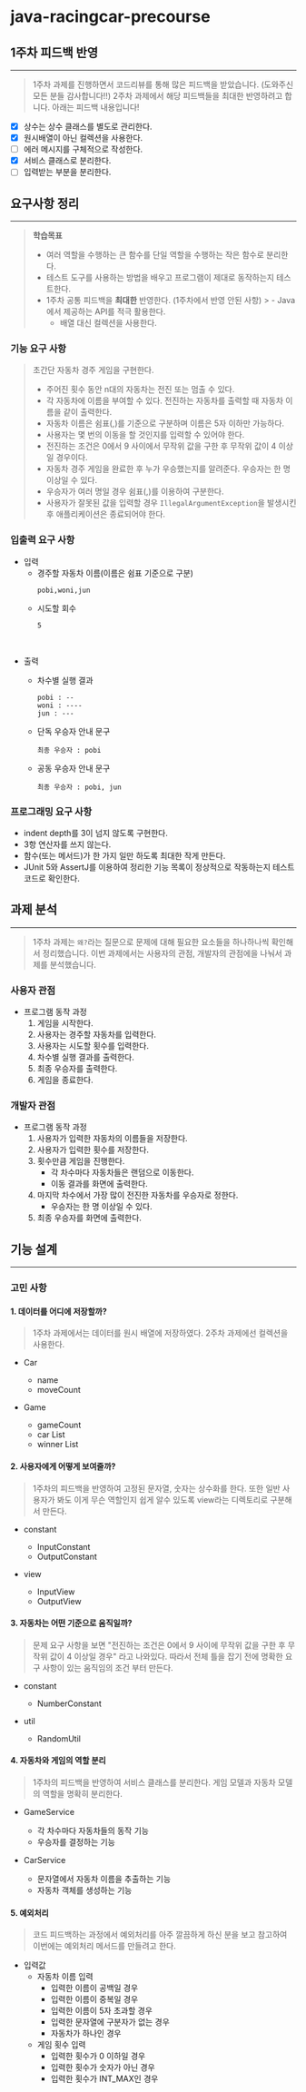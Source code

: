 # java-racingcar-precourse

## 1주차 피드백 반영

---
> 1주차 과제를 진행하면서 코드리뷰를 통해 많은 피드백을 받았습니다. (도와주신 모든 분들 감사합니다!!)
> 2주차 과제에서 해당 피드백들을 최대한 반영하려고 합니다. 아래는 피드백 내용입니다!

- [x] 상수는 상수 클래스를 별도로 관리한다.
- [x] 원시배열이 아닌 컬렉션을 사용한다.
- [ ] 에러 메시지를 구체적으로 작성한다.
- [x] 서비스 클래스로 분리한다.
- [ ] 입력받는 부분을 분리한다.

## 요구사항 정리

---

> **학습목표**
>
> - 여러 역할을 수행하는 큰 함수를 단일 역할을 수행하는 작은 함수로 분리한다.
> - 테스트 도구를 사용하는 방법을 배우고 프로그램이 제대로 동작하는지 테스트한다.
> - 1주차 공통 피드백을 **최대한** 반영한다. (1주차에서 반영 안된 사항)
    >   - Java에서 제공하는 API를 적극 활용한다.
>   - 배열 대신 컬렉션을 사용한다.

### 기능 요구 사항
> 초간단 자동차 경주 게임을 구현한다.
> - 주어진 횟수 동안 n대의 자동차는 전진 또는 멈출 수 있다.
> - 각 자동차에 이름을 부여할 수 있다. 전진하는 자동차를 출력할 때 자동차 이름을 같이 출력한다.
> - 자동차 이름은 쉼표(,)를 기준으로 구분하며 이름은 5자 이하만 가능하다.
> - 사용자는 몇 번의 이동을 할 것인지를 입력할 수 있어야 한다.
> - 전진하는 조건은 0에서 9 사이에서 무작위 값을 구한 후 무작위 값이 4 이상일 경우이다.
> - 자동차 경주 게임을 완료한 후 누가 우승했는지를 알려준다. 우승자는 한 명 이상일 수 있다.
> - 우승자가 여러 명일 경우 쉼표(,)를 이용하여 구분한다.
> - 사용자가 잘못된 값을 입력할 경우 `IllegalArgumentException`을 발생시킨 후 애플리케이션은 종료되어야 한다.

### 입출력 요구 사항
- 입력
    - 경주할 자동차 이름(이름은 쉼표 기준으로 구분)
      ```text
      pobi,woni,jun
      ```
    - 시도할 회수
      ```text
      5
      ```

<br>

- 출력
    - 차수별 실행 결과
      ```text
      pobi : --
      woni : ----
      jun : ---
      ```
    - 단독 우승자 안내 문구
      ```text
      최종 우승자 : pobi
      ```

    - 공동 우승자 안내 문구
      ```text
      최종 우승자 : pobi, jun
      ```

### 프로그래밍 요구 사항
- indent depth를 3이 넘지 않도록 구현한다.
- 3항 연산자를 쓰지 않는다.
- 함수(또는 메서드)가 한 가지 일만 하도록 최대한 작게 만든다.
- JUnit 5와 AssertJ를 이용하여 정리한 기능 목록이 정상적으로 작동하는지 테스트 코드로 확인한다.


## 과제 분석

---
> 1주차 과제는 `왜?`라는 질문으로 문제에 대해 필요한 요소들을 하나하나씩 확인해서 정리했습니다.
> 이번 과제에서는 사용자의 관점, 개발자의 관점에을 나눠서 과제를 분석했습니다.

### 사용자 관점
- 프로그램 동작 과정
    1. 게임을 시작한다.
    2. 사용자는 경주할 자동차를 입력한다.
    3. 사용자는 시도할 횟수를 입력한다.
    4. 차수별 실행 결과를 출력한다.
    5. 최종 우승자를 출력한다.
    6. 게임을 종료한다.


### 개발자 관점
- 프로그램 동작 과정
    1. 사용자가 입력한 자동차의 이름들을 저장한다.
    2. 사용자가 입력한 횟수를 저장한다.
    3. 횟수만큼 게임을 진행한다.
        - 각 차수마다 자동차들은 랜덤으로 이동한다.
        - 이동 결과를 화면에 출력한다.
    4. 마지막 차수에서 가장 많이 전진한 자동차를 우승자로 정한다.
        - 우승자는 한 명 이상일 수 있다.
    5. 최종 우승자를 화면에 출력한다.


## 기능 설계

---

### 고민 사항
#### 1. 데이터를 어디에 저장할까?
> 1주차 과제에서는 데이터를 원시 배열에 저장하였다. 2주차 과제에선 컬렉션을 사용한다.
- Car
  - name
  - moveCount


- Game
  - gameCount
  - car List
  - winner List

    
#### 2. 사용자에게 어떻게 보여줄까?
> 1주차의 피드백을 반영하여 고정된 문자열, 숫자는 상수화를 한다. 또한 일반 사용자가 봐도
> 이게 무슨 역할인지 쉽게 알수 있도록 view라는 디렉토리로 구분해서 만든다.

- constant
  - InputConstant
  - OutputConstant


- view
  - InputView
  - OutputView

#### 3. 자동차는 어떤 기준으로 움직일까?
> 문제 요구 사항을 보면 "전진하는 조건은 0에서 9 사이에 무작위 값을 구한 후 무작위 값이 4 이상일 경우"
> 라고 나와있다. 따라서 전체 틀을 잡기 전에 명확한 요구 사항이 있는 움직임의 조건 부터 만든다.

- constant
  - NumberConstant

- util
  - RandomUtil

#### 4. 자동차와 게임의 역할 분리
> 1주차의 피드백을 반영하여 서비스 클래스를 분리한다. 게임 모델과 자동차 모델의 역할을 명확히 분리한다.

- GameService
    - 각 차수마다 자동차들의 동작 기능
    - 우승자를 결정하는 기능

- CarService
  - 문자열에서 자동차 이름을 추출하는 기능
  - 자동차 객체를 생성하는 기능

#### 5. 예외처리
> 코드 피드백하는 과정에서 예외처리를 아주 깔끔하게 하신 분을 보고 참고하여 이번에는 예외처리 메서드를 만들려고 한다.

- 입력값
  - 자동차 이름 입력
      - 입력한 이름이 공백일 경우
      - 입력한 이름이 중복일 경우
      - 입력한 이름이 5자 초과할 경우
      - 입력한 문자열에 구분자가 없는 경우
      - 자동차가 하나인 경우
  - 게임 횟수 입력
    - 입력한 횟수가 0 이하일 경우
    - 입력한 횟수가 숫자가 아닌 경우
    - 입력한 횟수가 INT_MAX인 경우